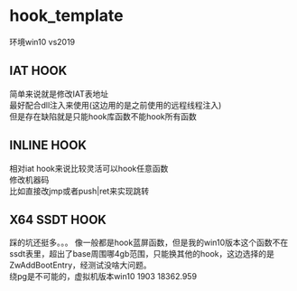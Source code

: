 # hook_template  
环境win10 vs2019  
## IAT HOOK  
简单来说就是修改IAT表地址  
最好配合dll注入来使用(这边用的是之前使用的远程线程注入)  
但是存在缺陷就是只能hook库函数不能hook所有函数  
## INLINE HOOK  
相对iat hook来说比较灵活可以hook任意函数  
修改机器码  
比如直接改jmp或者push|ret来实现跳转  
## X64 SSDT HOOK  
踩的坑还挺多。。。  像一般都是hook蓝屏函数，但是我的win10版本这个函数不在ssdt表里，超出了base周围哪4gb范围，只能换其他的hook，这边选择的是ZwAddBootEntry，经测试没啥大问题。  
绕pg是不可能的，虚拟机版本win10 1903 18362.959


